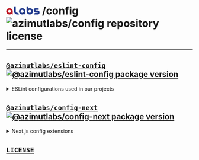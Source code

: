 <h1>
  <img
    height="22.5"
    src="https://raw.githubusercontent.com/azimutlabs/logos/master/little_logo.png"
    alt="azimutlabs config logo"
  />
  /config
  <img
    src="https://img.shields.io/github/license/azimutlabs/config"
    alt="azimutlabs/config repository license"
  />
</h1>

---

## [`@azimutlabs/eslint-config`](packages/eslint-config) [![@azimutlabs/eslint-config package version](https://img.shields.io/npm/v/@azimutlabs/eslint-config)](https://www.npmjs.com/package/@azimutlabs/eslint-config)
<details>
  <summary>ESLint configurations used in our projects</summary>

  ---

  We assume that you already have `eslint` package installed.

  ```shell
  $ npm i -D @azimutlabs/eslint-config
  ```

  #### Available configurations
  + [`legacy`](legacy.js) - default lint rules with some plugin extensions.
    - required libs: `eslint-plugin-import`, `eslint-plugin-array-func`, `eslint-plugin-functional`, `eslint-plugin-simple-import-sort`
    - required libs for **javascript**: `babel-eslint`
    - required libs for **typescript**: `@typescript-eslint/parser`, `@typescript-eslint/eslint-plugin`
    - download command: `npm i -D
      eslint-plugin-import eslint-plugin-functional eslint-plugin-fp eslint-plugin-simple-import-sort
      @typescript-eslint/parser @typescript-eslint/eslint-plugin`
  + [`prettier`](prettier.js) - prettier config for eslint.
    - required libs: `prettier`, `eslint-config-prettier`, `eslint-plugin-prettier`
    - download command: `npm i -D prettier eslint-config-prettier eslint-plugin-prettier`
  + [`jest`](jest.js) - jest specific rules.
    - required libs: `eslint-plugin-jest`
    - download command: `npm i -D eslint-plugin-jest`
  + [`react`](react.js) - react specific rules with extensions.
    - required libs: `eslint-plugin-react`, `eslint-plugin-react-hooks`
    - download command: `npm i -D eslint-plugin-react eslint-plugin-react-hooks`
  + [`a11y`](a11y.js) - jsx accessibility.
    - required libs: `eslint-plugin-jsx-a11y`
    - download command: `npm i -D eslint-plugin-jsx-a11y`

  #### Recommended usage
  Extending ALL configs via `package.json`:
  ```json
  {
    "eslintConfig": {
      "extends": [
        "@azimutlabs"
      ]
    }
  }
  ```
  Extending configs separately:
  ```json
  {
    "eslintConfig": {
      "extends": [
        "@azimutlabs/eslint-config/legacy",
        "@azimutlabs/eslint-config/prettier",
        "@azimutlabs/eslint-config/react"
      ]
    }
  }
  ```
</details>

## [`@azimutlabs/config-next`](packages/config-next) [![@azimutlabs/config-next package version](https://img.shields.io/npm/v/@azimutlabs/config-next)](https://www.npmjs.com/package/@azimutlabs/config-next)
<details>
  <summary>Next.js config extensions</summary>

  ---

  We assume that you already have `next` package installed.

  #### Available extensions
  + [`withEslint`](withEslint.js) - adds `eslint`.
    - usage:
      ```javascript
      // next.config.js
      module.exports = withEslint({ // nextOptions
        eslintOptions: {} // options for eslint-loader
      });
      ```
    - required libs: `eslint`, `eslint-loader`, `eslint-friendly-formatter`.
    - download command: `npm i -D eslint-loader eslint-friendly-formatter`

  + [`withEnv`](withEnv.js) - adds env variables using [`next/config`](https://nextjs.org/docs/api-reference/next.config.js/runtime-configuration) runtime configurations.
    - usage:
      ```javascript
      // next.config.js
      module.exports = withEnv({ // nextOptions
        serverRuntimeConfig: {}, // optional variables for server config.
        publicRuntimeConfig: {}, // optional variables for both server and public config.
      });

      // .env
      // NEXT_PUBLIC_TEST=somevalue

      // pages/index.js
      import getConfig from 'next/config';
      const { NEXT_PUBLIC_TEST } = getConfig().publicRuntimeConfig;
      ```
    - to override env var prefixes you need to define variables:
      ```dotenv
      # .env
      # Prefix for serverRuntimeConfig
      SERVER_PREFIX=_
      # Prefix for publicRuntimeConfig
      PUBLIC_PREFIX=CLIENT_

      _PORT=3000

      CLIENT_API=api.github.com
      ```
    - recommended libs: [`dotenv-load`](https://www.npmjs.com/package/dotenv-load)

  + [`withLodash`](withLodash.js) - optimizes `lodash` dist size using `babel-plugin-lodash` and `lodash-webpack-plugin`.
    - usage:
      ```javascript
      // next.config.js
      module.exports = withLodash({ // nextOptions
        babelPluginLodashOptions: {}, // babel-plugin-lodash options.
        lodashWebpackPluginOptions: {}, // lodash-webpack-plugin options.
      });
      ```
    - required libs: `babel-plugin-lodash`, `lodash-webpack-plugin`.
    - download command: `npm i -D babel-plugin-lodash lodash-webpack-plugin`

  + [`withStylelint`](withStylelint.js) - adds [`stylelint-webpack-plugin`](https://github.com/webpack-contrib/stylelint-webpack-plugin) for [`stylelint`](https://stylelint.io/).
    - usage:
      ```javascript
      // next.config.js
      module.exports = withStylelint({ // nextOptions
        stylelintWebpackPluginOptions: {}, // stylelint-webpack-plugin options.
      });
      ```
    - required libs: `stylelint`, `stylelint-webpack-plugin`.
    - download command: `npm i -D stylelint stylelint-webpack-plugin`

  + [`withEmotion`](withEmotion.js) - adds [`@emotion/babel-preset-css-prop`](https://github.com/emotion-js/emotion/tree/master/packages/babel-preset-css-prop) for [`@emotion/core`](https://emotion.sh/docs/introduction).
    - ⚠️ NOTE: for some reason, `next.js` does not use `presets` that was injected into
      `next-babel-loader`'s options without creating `.babelrc` file.
      To make your project stay clean, you can configure your `babel` in `package.json`:
      ```json
      {
        "babel": {
          "presets": ["next/babel"]
        }
      }
      ```
    - usage:
      ```javascript
      // next.config.js
      module.exports = withEmotion({ // nextOptions
        babelPresetEmotionOptions: {}, // @emotion/babel-preset-css-prop options.
      });
      ```
    - required libs: `@emotion/core`, `@emotion/babel-preset-css-prop`.
    - download command: `npm i -D @emotion/core @emotion/babel-preset-css-prop`

  + [`withSass`](withSass.js) - adds `scss`, `scss-modules`, `sass-lint` (no `css`).
    - ❗️DEPRECATED❗ - we are planning to move into **CSS-in-JS** practise, so for now
      this extension is no longer maintained.️
    - usage:
      ```javascript
      // next.config.js
      module.exports = withSass({ // nextOptions
        sassLintOptions: {} // options for sass-lint-webpack plugin
      });
      ```
    - to enable `sass-lint` - add `sassLintOptions` field into `nextOptions` as shown in `usage` section.
    - required libs: `@zeit/next-sass`
    - required libs for sass-lint: `sass-lint`, `sass-lint-webpack`
    - download command: `npm i -D @zeit/next-sass`

  #### Recommended usage
  Combine by composing functions:
  ```javascript
  module.exports = compose(
    withEslint,
    withSass,
    withEnv,
  )({ // next config
    eslintConfig: {},
    sassLintConfig: {},
  });
  ```
</details>

## [`LICENSE`](LICENSE)
